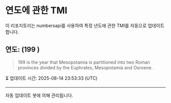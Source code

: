 
# 연도에 관한 TMI

이 리포지토리는 numbersapi를 사용하여 특정 년도에 관한 TMI를 자동으로 업데이트합니다.

## 연도: (199 )
> 199 is the year that Mesopotamia is partitioned into two Roman provinces divided by the Euphrates, Mesopotamia and Osroene.

⏳ 업데이트 시간: 2025-08-14 23:53:33 (UTC)

---
자동 업데이트 봇에 의해 관리됩니다.
